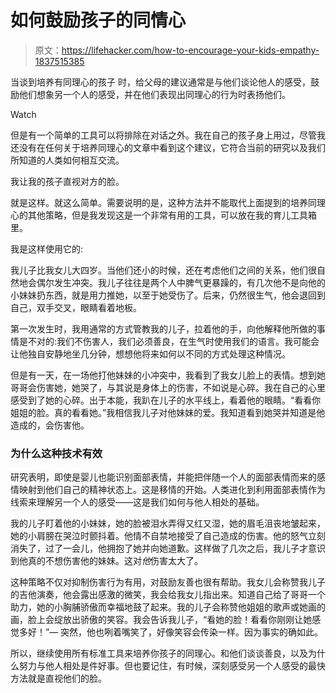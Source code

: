 # 如何鼓励孩子的同情心

> 原文：<https://lifehacker.com/how-to-encourage-your-kids-empathy-1837515385>

当谈到培养有同理心的孩子 时，给父母的建议通常是与他们谈论他人的感受，鼓励他们想象另一个人的感受，并在他们表现出同理心的行为时表扬他们。

Watch

但是有一个简单的工具可以将排除在对话之外。我在自己的孩子身上用过，尽管我还没有在任何关于培养同理心的文章中看到这个建议，它符合当前的研究以及我们所知道的人类如何相互交流。

我让我的孩子直视对方的脸。

就是这样。就这么简单。需要说明的是，这种方法并不能取代上面提到的培养同理心的其他策略，但是我发现这是一个非常有用的工具，可以放在我的育儿工具箱里。

我是这样使用它的:

我儿子比我女儿大四岁。当他们还小的时候，还在考虑他们之间的关系，他们很自然地会偶尔发生冲突。我儿子往往是两个人中脾气更暴躁的，有几次他不是向他的小妹妹扔东西，就是用力推她，以至于她受伤了。后来，仍然很生气，他会退回到自己，双手交叉，眼睛看着地板。

第一次发生时，我用通常的方式管教我的儿子，拉着他的手，向他解释他所做的事情是不对的:我们不伤害人，我们必须善良，在生气时使用我们的语言。我可能会让他独自安静地坐几分钟，想想他将来如何以不同的方式处理这种情况。

但是有一天，在一场他打他妹妹的小冲突中，我看到了我女儿脸上的表情。想到她哥哥会伤害她，她哭了，与其说是身体上的伤害，不如说是心碎。我在自己的心里感受到了她的心碎。出于本能，我趴在儿子的水平线上，看着他的眼睛。“看看你姐姐的脸。真的看看她。”我相信我儿子对他妹妹的爱。我知道看到她哭并知道是他造成的，会伤害他。

### 为什么这种技术有效

研究表明，即使是婴儿也能识别面部表情，并能把伴随一个人的面部表情而来的感情映射到他们自己的精神状态上。这是移情的开始。人类进化到利用面部表情作为线索来理解另一个人的感受——这是我们如何与他人相处的基础。

我的儿子盯着他的小妹妹，她的脸被泪水弄得又红又湿，她的眉毛沮丧地皱起来，她的小肩膀在哭泣时颤抖着。他情不自禁地接受了自己造成的伤害。他的怒气立刻消失了，过了一会儿，他拥抱了她并向她道歉。这样做了几次之后，我儿子才意识到他真的不想伤害他的妹妹。这对*他*伤害太大了。

这种策略不仅对抑制伤害行为有用，对鼓励友善也很有帮助。我女儿会称赞我儿子的吉他演奏，他会露出感激的微笑，我会给我女儿指出来。知道自己给了哥哥一个助力，她的小胸脯骄傲而幸福地鼓了起来。我的儿子会称赞他姐姐的歌声或她画的画，脸上会绽放出骄傲的笑容。我会告诉我儿子，“看她的脸！看看你刚刚让她感觉多好！”— 突然，他也咧着嘴笑了，好像笑容会传染一样。因为事实的确如此。

所以，继续使用所有标准工具来培养你孩子的同理心。和他们谈谈善良，以及为什么努力与他人相处是件好事。但也要记住，有时候，深刻感受另一个人感受的最快方法就是直视他们的脸。